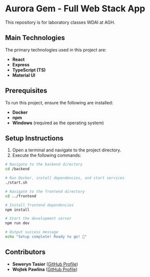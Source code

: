 # Aurora Gem - Full Web Stack App

This repository is for laboratory classes WDAI at AGH.

## Main Technologies
The primary technologies used in this project are:
- **React**
- **Express**
- **TypeScript (TS)**
- **Material UI**

## Prerequisites
To run this project, ensure the following are installed:
- **Docker**
- **npm**
- **Windows** (required as the operating system)

## Setup Instructions
1. Open a terminal and navigate to the project directory.
2. Execute the following commands:

```sh
# Navigate to the backend directory
cd /backend

# Run Docker, install dependencies, and start services
./start.sh

# Navigate to the frontend directory
cd ../frontend

# Install frontend dependencies
npm install

# Start the development server
npm run dev

# Output success message
echo "Setup complete! Ready to go! 🎉"
```

## Contributors
- **Seweryn Tasior** ([GitHub Profile](https://github.com/Sewery))
- **Wojtek Pawlina** ([GitHub Profile](https://github.com/Wpawlina))

